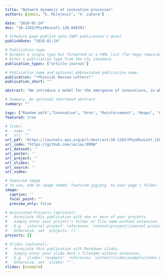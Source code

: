 ```yaml
---
title: "Network dynamics of innovation processes"
authors: [admin, "S. Milojević", "V. Latora"]

date: "2018-01-24"
doi: "10.1103/PhysRevLett.120.048301"

# Schedule page publish date (NOT publication's date).
publishDate: "2018-01-24"

# Publication type.
# Accepts a single type but formatted as a YAML list (for Hugo requirements).
# Enter a publication type from the CSL standard.
publication_types: ["article-journal"]

# Publication name and optional abbreviated publication name.
publication: "*Physical Review Letters*"
publication_short: ""

abstract: "We introduce a model for the emergence of innovations, in which cognitive processes are described as random walks on the network of links among ideas or concepts, and an innovation corresponds to the first visit of a node. The transition matrix of the random walk depends on the network weights, while in turn the weight of an edge is reinforced by the passage of a walker. The presence of the network naturally accounts for the mechanism of the adjacent possible, and the model reproduces both the rate at which novelties emerge and the correlations among them observed empirically. We show this by using synthetic networks and by studying real data sets on the growth of knowledge in different scientific disciplines. Edge-reinforced random walks on complex topologies offer a new modeling framework for the dynamics of correlated novelties and another example of co-evolution of processes and networks."

# Summary. An optional shortened abstract.
summary: ""

tags: ["Random walk","Innovation", "Urns", "Reinforcement", "Heaps", "Complex networks", "Discoveries"]
featured: true

# links:
# - name: ""
#   url: ""
url_pdf: "https://journals.aps.org/prl/abstract/10.1103/PhysRevLett.120.048301"
url_code: "https://github.com/iaciac/ERRW"
url_dataset: ''
url_poster: ''
url_project: ''
url_slides: ''
url_source: ''
url_video: 

# Featured image
# To use, add an image named `featured.jpg/png` to your page's folder. 
image:
  caption: ''
  focal_point: ""
  preview_only: false

# Associated Projects (optional).
#   Associate this publication with one or more of your projects.
#   Simply enter your project's folder or file name without extension.
#   E.g. `internal-project` references `content/project/internal-project/index.md`.
#   Otherwise, set `projects: []`.
projects: []

# Slides (optional).
#   Associate this publication with Markdown slides.
#   Simply enter your slide deck's filename without extension.
#   E.g. `slides: "example"` references `content/slides/example/index.md`.
#   Otherwise, set `slides: ""`.
slides: [example]
---
```

